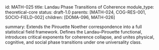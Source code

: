 id: MATH-025
title: Landau Phase Transitions of Coherence
module_type: theoretical-core
status: draft-1.0
parents: [MATH-024, COG-RES-001, SOCIO-FIELD-002]
children: [DOMA-096, MATH-026]

summary: Extends the Pirouette Noether correspondence into a full statistical field framework. Defines the Landau–Pirouette functional, introduces critical exponents for coherence collapse, and unites physical, cognitive, and social phase transitions under one universality class.